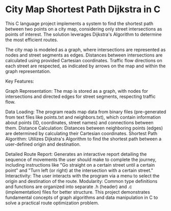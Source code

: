 # City Map Shortest Path Dijkstra in C

This C language project implements a system to find the shortest path between two points on a city map, considering only street intersections as points of interest. The solution leverages Dijkstra's Algorithm to determine the most efficient routes.

The city map is modeled as a graph, where intersections are represented as nodes and street segments as edges. Distances between intersections are calculated using provided Cartesian coordinates. Traffic flow directions on each street are respected, as indicated by arrows on the map and within the graph representation. 

Key Features:

Graph Representation: The map is stored as a graph, with nodes for intersections and directed edges for street segments, respecting traffic flow. 

Data Loading: The program reads map data from binary files (pre-generated from text files like points.txt and neighbors.txt), which contain information about points (ID, coordinates, street names) and connections between them. 
Distance Calculation: Distances between neighboring points (edges) are determined by calculating their Cartesian coordinates. 
Shortest Path Algorithm: Utilizes Dijkstra's Algorithm to find the shortest path between a user-defined origin and destination. 

Detailed Route Report: Generates an interactive report detailing the sequence of movements the user should make to complete the journey, including instructions like "Go straight on a certain street until a certain point" and "Turn left (or right) at the intersection with a certain street." 
Interactivity: The user interacts with the program via a menu to select the origin and destination of the route. 
Modularity: Common type definitions and functions are organized into separate .h (header) and .c (implementation) files for better structure. 
This project demonstrates fundamental concepts of graph algorithms and data manipulation in C to solve a practical route optimization problem.
